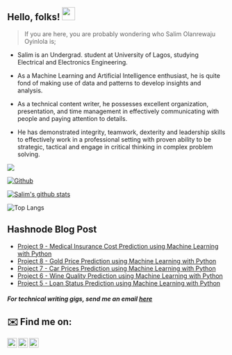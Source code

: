 
## Hello, folks! <img src="https://raw.githubusercontent.com/MartinHeinz/MartinHeinz/master/wave.gif" width="30px">

> If you are here, you are probably wondering who Salim Olanrewaju Oyinlola is; 

- Salim is an Undergrad. student at University of Lagos, studying Electrical and Electronics Engineering.

- As a Machine Learning and Artificial Intelligence enthusiast, he is quite fond of making use of data and patterns to develop insights and analysis.
- As a technical content writer, he possesses excellent organization, presentation, and time management in effectively communicating with people and paying attention to details. 
- He has demonstrated integrity, teamwork, dexterity and leadership skills to effectively work in a professional setting with proven ability to be strategic, tactical and engage in critical thinking in complex problem solving.
 
![](https://visitor-badge.laobi.icu/badge?page_id=salimcodes.salimcodes)

[![Github](https://img.shields.io/github/followers/salimcodes?label=Follow&style=social)](https://github.com/salimcodes)

[![Salim's github stats](https://github-readme-stats.vercel.app/api?username=salimcodes)](https://github.com/salimcodes/github-readme-stats&theme=blue)

![Top Langs](https://github-readme-stats.vercel.app/api/top-langs/?username=salimcodes&theme=blue)

## Hashnode Blog Post
<!-- HASHNODE:START -->
- [Project 9 - Medical Insurance Cost Prediction using Machine Learning with Python](https://salimcodes.hashnode.dev/project-9-medical-insurance-cost-prediction-using-machine-learning-with-python)
- [Project 8 - Gold Price Prediction using Machine Learning with Python](https://salimcodes.hashnode.dev/project-8-gold-price-prediction-using-machine-learning-with-python)
- [Project 7 - Car Prices Prediction using Machine Learning with Python](https://salimcodes.hashnode.dev/project-7-car-prices-prediction-using-machine-learning-with-python)
- [Project 6 - Wine Quality Prediction using Machine Learning with Python](https://salimcodes.hashnode.dev/project-6-wine-quality-prediction-using-machine-learning-with-python)
- [Project 5 - Loan Status Prediction using Machine Learning with Python](https://salimcodes.hashnode.dev/project-5-loan-status-prediction-using-machine-learning-with-python)
<!-- HASHNODE:END -->



##### For technical writing gigs, send me an email [here](mailto:salimoyinlola@gmail.com)

## ✉️ Find me on:

[<img align="left" alt="salimopines | Twitter" width="22px" src="https://cdn.jsdelivr.net/npm/simple-icons@v3/icons/twitter.svg" />](https://twitter.com/salimopines)
[<img align="left" alt="Salim Oyinlola | LinkedIn" width="22px" src="https://cdn.jsdelivr.net/npm/simple-icons@v3/icons/linkedin.svg" />](https://www.linkedin.com/in/salim-oyinlola/)
[<img align="left" alt="Salim.Ingram | Instagram" width="22px" src="https://cdn.jsdelivr.net/npm/simple-icons@v3/icons/instagram.svg" />](https://www.instagram.com/salim.ingram)




